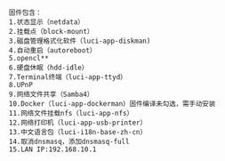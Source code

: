        固件包含：  
       1.状态显示（netdata）
       2.挂载点（block-mount）
       3.磁盘管理格式化软件（luci-app-diskman)
       4.自动重启（autoreboot）
       5.opencl**
       6.硬盘休眠（hdd-idle）
       7.Terminal终端（luci-app-ttyd）
       8.UPnP
       9.网络文件共享（Samba4）
       10.Docker（luci-app-dockerman）固件编译未勾选，需手动安装
       11.网络文件挂载nfs（luci-app-nfs）
       12.网络打印机（luci-app-usb-printer）
       13.中文语言包（luci-i18n-base-zh-cn）
       14.取消dnsmasq，添加dnsmasq-full
       15.LAN IP:192.168.10.1

   
